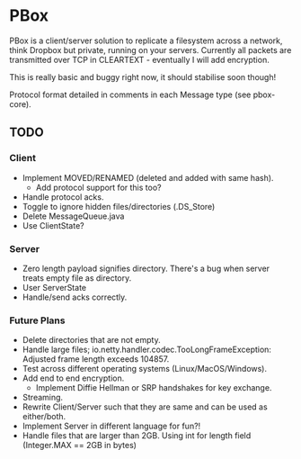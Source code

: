 # PBox #

PBox is a client/server solution to replicate a filesystem across a network, think Dropbox but private, running on your servers.
Currently all packets are transmitted over TCP in CLEARTEXT - eventually I will add encryption.

This is really basic and buggy right now, it should stabilise soon though!

Protocol format detailed in comments in each Message type (see pbox-core).

## TODO ##

### Client ###

  * Implement MOVED/RENAMED (deleted and added with same hash).
    * Add protocol support for this too?
  * Handle protocol acks.
  * Toggle to ignore hidden files/directories (.DS_Store)
  * Delete MessageQueue.java
  * Use ClientState?

### Server ###

  * Zero length payload signifies directory. There's a bug when server treats empty file as directory.
  * User ServerState
  * Handle/send acks correctly.

### Future Plans ###

  * Delete directories that are not empty.
  * Handle large files; io.netty.handler.codec.TooLongFrameException: Adjusted frame length exceeds 104857.
  * Test across different operating systems (Linux/MacOS/Windows).
  * Add end to end encryption.
    * Implement Diffie Hellman or SRP handshakes for key exchange.
  * Streaming.
  * Rewrite Client/Server such that they are same and can be used as either/both.
  * Implement Server in different language for fun?!
  * Handle files that are larger than 2GB. Using int for length field (Integer.MAX == 2GB in bytes)